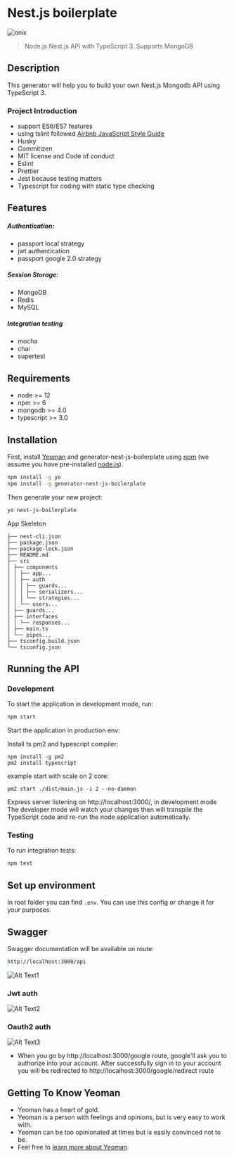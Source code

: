# Nest.js boilerplate


![onix](https://img.shields.io/badge/onix-systems-blue.svg)

> Node.js Nest.js API with TypeScript 3. Supports MongoDB

## Description
This generator will help you to build your own Nest.js Mongodb API using TypeScript 3.

### Project Introduction
- support ES6/ES7 features
- using tslint followed [Airbnb JavaScript Style Guide](https://github.com/airbnb/javascript)
- Husky
- Commitizen
- MIT license and Code of conduct
- Eslint
- Prettier
- Jest because testing matters
- Typescript for coding with static type checking

## Features
##### Authentication:
- passport local strategy
- jwt authentication
- passport google 2.0 strategy
##### Session Storage:
- MongoDB
- Redis
- MySQL
##### Integration testing
- mocha
- chai
- supertest

## Requirements

- node >= 12
- npm >= 6
- mongodb >= 4.0
- typescript >= 3.0

## Installation

First, install [Yeoman](http://yeoman.io) and generator-nest-js-boilerplate using [npm](https://www.npmjs.com/) (we assume you have pre-installed [node.js](https://nodejs.org/)).

```bash
npm install -g yo
npm install -g generator-nest-js-boilerplate
```

Then generate your new project:

```bash
yo nest-js-boilerplate
```

App Skeleton

```├── index.js
├── nest-cli.json
├── package.json
├── package-lock.json
├── README.md
├── src
│ ├── components
│ │ ├── app...
│ │ ├── auth
│ │ │ ├── guards...
│ │ │ ├── serializers...
│ │ │ └── strategies...
│ │ └── users...
│ ├── guards...
│ ├── interfaces
│ │ └── responses...
│ ├── main.ts
│ └── pipes...
├── tsconfig.build.json
└── tsconfig.json
```

## Running the API
### Development
To start the application in development mode, run:

```bash
npm start
```

Start the application in production env:

Install ts pm2 and typescript compiler:
```
npm install -g pm2
pm2 install typescript
```

example start with scale on 2 core:
```
pm2 start ./dist/main.js -i 2 --no-daemon
```

Express server listening on http://localhost:3000/, in development mode
The developer mode will watch your changes then will transpile the TypeScript code and re-run the node application automatically.

### Testing
To run integration tests:
```bash
npm test
```

## Set up environment
In root folder you can find `.env`. You can use this config or change it for your purposes.

## Swagger
Swagger documentation will be available on route:
```bash
http://localhost:3000/api
```
![Alt Text1](https://media.giphy.com/media/XEUyeEL03IcaZYw6SB/giphy.gif)

### Jwt auth
![Alt Text2](https://media.giphy.com/media/QUKuolFMyd0WsNFIUH/giphy.gif)

### Oauth2 auth
![Alt Text3](https://media.giphy.com/media/RiWDyLQwXaJXu972SM/giphy.gif)
- When you go by http://localhost:3000/google route, google'll ask you to authorize into your account. After successfully sign in to your account you will be redirected to http://localhost:3000/google/redirect route
## Getting To Know Yeoman

 * Yeoman has a heart of gold.
 * Yeoman is a person with feelings and opinions, but is very easy to work with.
 * Yeoman can be too opinionated at times but is easily convinced not to be.
 * Feel free to [learn more about Yeoman](http://yeoman.io/).

[travis-image]: https://travis-ci.org/caiobsouza/generator-ts-node-api.svg?branch=master
[travis-url]: https://travis-ci.org/caiobsouza/generator-ts-node-api
